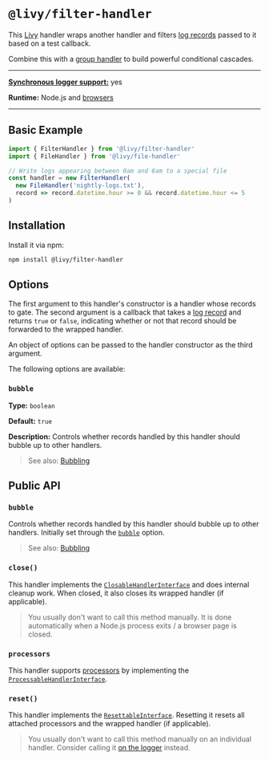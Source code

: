 # `@livy/filter-handler`

This [Livy](../../README.md#readme) handler wraps another handler and filters [log records](../../README.md#log-records) passed to it based on a test callback.

Combine this with a [group handler](../group-handler/README.md#readme) to build powerful conditional cascades.

---

[**Synchronous logger support:**](../../README.md#synchronous-and-asynchronous-logging) yes

**Runtime:** Node.js and [browsers](../../README.md#usage-in-browsers)

---

## Basic Example

```js
import { FilterHandler } from '@livy/filter-handler'
import { FileHandler } from '@livy/file-handler'

// Write logs appearing between 0am and 6am to a special file
const handler = new FilterHandler(
  new FileHandler('nightly-logs.txt'),
  record => record.datetime.hour >= 0 && record.datetime.hour <= 5
)
```

## Installation

Install it via npm:

```bash
npm install @livy/filter-handler
```

## Options

The first argument to this handler's constructor is a handler whose records to gate. The second argument is a callback that takes a [log record](../../README.md#log-records) and returns `true` or `false`, indicating whether or not that record should be forwarded to the wrapped handler.

An object of options can be passed to the handler constructor as the third argument.

The following options are available:

### `bubble`

**Type:** `boolean`

**Default:** `true`

**Description:** Controls whether records handled by this handler should bubble up to other handlers.

> See also: [Bubbling](../../README.md#bubbling)

## Public API

### `bubble`

Controls whether records handled by this handler should bubble up to other handlers. Initially set through the [`bubble`](#bubble) option.

> See also: [Bubbling](../../README.md#bubbling)

### `close()`

This handler implements the [`ClosableHandlerInterface`](../contracts/README.md#closablehandlerinterface) and does internal cleanup work. When closed, it also closes its wrapped handler (if applicable).

> You usually don't want to call this method manually. It is done automatically when a Node.js process exits / a browser page is closed.

### `processors`

This handler supports [processors](../../README.md#processors) by implementing the [`ProcessableHandlerInterface`](../contracts/README.md#processablehandlerinterface).

### `reset()`

This handler implements the [`ResettableInterface`](../contracts/README.md#resettableinterface). Resetting it resets all attached processors and the wrapped handler (if applicable).

> You usually don't want to call this method manually on an individual handler. Consider calling it [on the logger](../logger/README.md#reset) instead.
